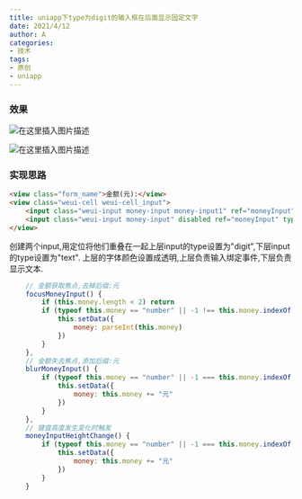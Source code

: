 ```yaml
---
title: uniapp下type为digit的输入框在后面显示固定文字
date: 2021/4/12
author: A
categories:
- 技术
tags:
- 原创
- uniapp
---
```



### 效果
![在这里插入图片描述](http://120.26.15.146/s/img/21-4-12-1.png)

![在这里插入图片描述](http://120.26.15.146/s/img/21-4-12-1(1).png)

### 实现思路

```html
<view class="form_name">金额(元):</view>
<view class="weui-cell weui-cell_input">
	<input class="weui-input money-input money-input1" ref="moneyInput" maxlength="14" type="digit" @input="moneyFun" @focus="focusMoneyInput" @blur="blurMoneyInput" @keyboardheightchange="moneyInputHeightChange" :disabled="flag" placeholder="" />
	<input class="weui-input money-input" disabled ref="moneyInput" type="text" :value="money" placeholder="请输入金额" />
</view>
```
创建两个input,用定位将他们重叠在一起上层input的type设置为"digit",下层input的type设置为"text".
上层的字体颜色设置成透明,上层负责输入绑定事件,下层负责显示文本.

```javascript
	// 金额获取焦点,去掉后缀:元
	focusMoneyInput() {
		if (this.money.length < 2) return
		if (typeof this.money == "number" || -1 !== this.money.indexOf('元')) {
			this.setData({
				money: parseInt(this.money)
			})
		}
	},
	// 金额失去焦点,添加后缀:元
	blurMoneyInput() {
		if (typeof this.money == "number" || -1 === this.money.indexOf('元')) {
			this.setData({
				money: this.money += "元"
			})
		}
	},
	// 键盘高度发生变化时触发
	moneyInputHeightChange() {
		if (typeof this.money == "number" || -1 === this.money.indexOf('元')) {
			this.setData({
				money: this.money += "元"
			})
		}
	}
```

